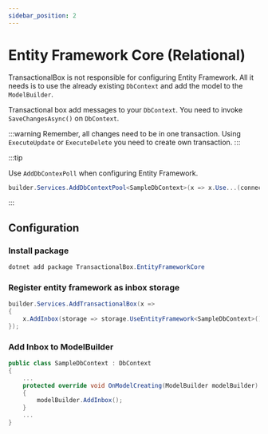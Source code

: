```yaml
---
sidebar_position: 2
---
```


# Entity Framework Core (Relational)

TransactionalBox is not responsible for configuring Entity Framework.
All it needs is to use the already existing `DbContext` and add the model to the `ModelBuilder`.

Transactional box add messages to your `DbContext`.
You need to invoke `SaveChangesAsync()` on `DbContext`.

:::warning
Remember, all changes need to be in one transaction.
Using `ExecuteUpdate` or `ExecuteDelete` you need to create own transaction.
:::

:::tip

Use `AddDbContexPoll` when configuring Entity Framework.
```csharp
builder.Services.AddDbContextPool<SampleDbContext>(x => x.Use...(connectionString));
```
:::



## Configuration
### Install package
```csharp
dotnet add package TransactionalBox.EntityFrameworkCore
```

### Register entity framework as inbox storage
```csharp
builder.Services.AddTransactionalBox(x =>
{
    x.AddInbox(storage => storage.UseEntityFramework<SampleDbContext>());
});

```

### Add Inbox to ModelBuilder
```csharp
public class SampleDbContext : DbContext
{
    ...
    protected override void OnModelCreating(ModelBuilder modelBuilder)
    {
        modelBuilder.AddInbox();
    }
    ...
}
```